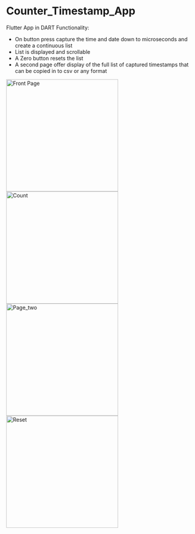 # Counter_Timestamp_App
Flutter App in DART 
Functionality: 
- On button press capture the time and date down to microseconds and create a continuous list
- List is displayed and scrollable
- A Zero button resets the list
- A second page offer display of the full list of captured timestamps that can be copied in to csv or any format 

<img src= "https://github.com/CMehner-space/Counter_Timestamp_App/assets/69016840/a77a0864-9731-4c09-979f-0ec2c20738eb" alt="Front Page" width="300">
<img src= "https://github.com/CMehner-space/Counter_Timestamp_App/assets/69016840/965957f8-e159-45a0-9a3c-c91f1871b167" alt="Count" width="300">
<img src= "https://github.com/CMehner-space/Counter_Timestamp_App/assets/69016840/d3199ea0-c73e-42c3-977b-a90cc8335e1a" alt="Page_two" width="300">
<img src= "https://github.com/CMehner-space/Counter_Timestamp_App/assets/69016840/05a8879c-6f7d-469d-b81f-14821c74ca76" alt="Reset" width="300">




